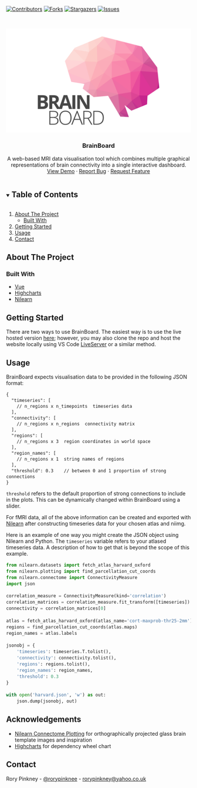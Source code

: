 <!--
*** Thanks for checking out the Best-README-Template. If you have a suggestion
*** that would make this better, please fork the repo and create a pull request
*** or simply open an issue with the tag "enhancement".
*** Thanks again! Now go create something AMAZING! :D
***
***
***
*** To avoid retyping too much info. Do a search and replace for the following:
*** rtybanana, web-brain-visualiser, rorypinknee, rorypinkney@yahoo.co.uk, BrainBoard, project_description
-->



<!-- PROJECT SHIELDS -->
<!--
*** I'm using markdown "reference style" links for readability.
*** Reference links are enclosed in brackets [ ] instead of parentheses ( ).
*** See the bottom of this document for the declaration of the reference variables
*** for contributors-url, forks-url, etc. This is an optional, concise syntax you may use.
*** https://www.markdownguide.org/basic-syntax/#reference-style-links
-->
[![Contributors][contributors-shield]][contributors-url]
[![Forks][forks-shield]][forks-url]
[![Stargazers][stars-shield]][stars-url]
[![Issues][issues-shield]][issues-url]
<!-- [![MIT License][license-shield]][license-url] -->
<!-- [![LinkedIn][linkedin-shield]][linkedin-url] -->



<!-- PROJECT LOGO -->
<br />
<p align="center">
  <a href="https://github.com/rtybanana/web-brain-visualiser">
    <img src="images/logo.png" alt="Logo">
  </a>

  <h3 align="center">BrainBoard</h3>

  <p align="center">
    A web-based MRI data visualisation tool which combines multiple graphical representations of brain connectivity into a single interactive dashboard.
    <br />
    <!-- <a href="https://github.com/rtybanana/web-brain-visualiser"><strong>Explore the docs »</strong></a>
    <br />
    <br /> -->
    <a href="https://polysoftit.co.uk/web-brain-visualiser">View Demo</a>
    ·
    <a href="https://github.com/rtybanana/web-brain-visualiser/issues">Report Bug</a>
    ·
    <a href="https://github.com/rtybanana/web-brain-visualiser/issues">Request Feature</a>
  </p>
</p>



<!-- TABLE OF CONTENTS -->
<details open="open">
  <summary><h2 style="display: inline-block">Table of Contents</h2></summary>
  <ol>
    <li>
      <a href="#about-the-project">About The Project</a>
      <ul>
        <li><a href="#built-with">Built With</a></li>
      </ul>
    </li>
    <li>
      <a href="#getting-started">Getting Started</a>
      <!-- <ul>
        <li><a href="#prerequisites">Prerequisites</a></li>
        <li><a href="#installation">Installation</a></li>
      </ul> -->
    </li>
    <li><a href="#usage">Usage</a></li>
    <!-- <li><a href="#roadmap">Roadmap</a></li>
    <li><a href="#contributing">Contributing</a></li>
    <li><a href="#license">License</a></li> -->
    <li><a href="#contact">Contact</a></li>
    <!-- <li><a href="#acknowledgements">Acknowledgements</a></li> -->
  </ol>
</details>



<!-- ABOUT THE PROJECT -->
## About The Project

<!-- [![Product Name Screen Shot][product-screenshot]](https://example.com)

Here's a blank template to get started:
**To avoid retyping too much info. Do a search and replace with your text editor for the following:**
`rtybanana`, `web-brain-visualiser`, `rorypinknee`, `rorypinkney@yahoo.co.uk`, `BrainBoard`, `project_description` -->


### Built With

* [Vue](https://vuejs.org/)
* [Highcharts](https://www.highcharts.com/)
* [Nilearn](https://nilearn.github.io/)



<!-- GETTING STARTED -->
## Getting Started

There are two ways to use BrainBoard. The easiest way is to use the live hosted version [here](https://polysoftit.co.uk/web-brain-visualiser); however, you may also clone the repo and host the website locally using VS Code [LiveServer](https://ritwickdey.github.io/vscode-live-server/) or a similar method.


<!-- USAGE EXAMPLES -->
## Usage

BrainBoard expects visualisation data to be provided in the following JSON format:

```jsonc
{
  "timeseries": [
    // n_regions x n_timepoints  timeseries data
  ],
  "connectivity": [
    // n_regions x n_regions  connectivity matrix 
  ],
  "regions": [
    // n_regions x 3  region coordinates in world space
  ],
  "region_names": [
    // n_regions x 1  string names of regions
  ],
  "threshold": 0.3    // between 0 and 1 proportion of strong connections
} 
```

`threshold` refers to the default proportion of strong connections to include in the plots. This can be dynamically changed within BrainBoard using a slider.

For fMRI data, all of the above information can be created and exported with [Nilearn](https://nilearn.github.io/) after constructing timeseries data for your chosen atlas and niimg.

Here is an example of one way you might create the JSON object using Nilearn and Python. The `timeseries` variable refers to your atlased timeseries data. A description of how to get that is beyond the scope of this example.

```python
from nilearn.datasets import fetch_atlas_harvard_oxford
from nilearn.plotting import find_parcellation_cut_coords
from nilearn.connectome import ConnectivityMeasure
import json

correlation_measure = ConnectivityMeasure(kind='correlation')
correlation_matrices = correlation_measure.fit_transform([timeseries])
connectivity = correlation_matrices[0]

atlas = fetch_atlas_harvard_oxford(atlas_name='cort-maxprob-thr25-2mm')
regions = find_parcellation_cut_coords(atlas.maps)
region_names = atlas.labels

jsonobj = {
    'timeseries': timeseries.T.tolist(),
    'connectivity': connectivity.tolist(),
    'regions': regions.tolist(),
    'region_names': region_names,
    'threshold': 0.3
}

with open('harvard.json', 'w') as out:
    json.dump(jsonobj, out)
```


<!-- 
## Roadmap

See the [open issues](https://github.com/rtybanana/web-brain-visualiser/issues) for a list of proposed features (and known issues).


## Contributing

Contributions are what make the open source community such an amazing place to be learn, inspire, and create. Any contributions you make are **greatly appreciated**.

1. Fork the Project
2. Create your Feature Branch (`git checkout -b feature/AmazingFeature`)
3. Commit your Changes (`git commit -m 'Add some AmazingFeature'`)
4. Push to the Branch (`git push origin feature/AmazingFeature`)
5. Open a Pull Request



## License

Distributed under the MIT License. See `LICENSE` for more information.
 -->

<!-- ACKNOWLEDGEMENTS -->
## Acknowledgements

* [Nilearn Connectome Plotting](https://nilearn.github.io/auto_examples/03_connectivity/plot_sphere_based_connectome.html#display-connectome) for orthographically projected glass brain template images and inspiration
* [Highcharts](https://www.highcharts.com/docs/chart-and-series-types/dependency-wheel) for dependency wheel chart


## Contact

Rory Pinkney - [@rorypinknee](https://twitter.com/rorypinknee) - rorypinkney@yahoo.co.uk

<!-- Project Link: [https://github.com/rtybanana/web-brain-visualiser](https://github.com/rtybanana/web-brain-visualiser) -->






<!-- MARKDOWN LINKS & IMAGES -->
<!-- https://www.markdownguide.org/basic-syntax/#reference-style-links -->
[contributors-shield]: https://img.shields.io/github/contributors/rtybanana/web-brain-visualiser.svg?style=for-the-badge
[contributors-url]: https://github.com/rtybanana/web-brain-visualiser/graphs/contributors
[forks-shield]: https://img.shields.io/github/forks/rtybanana/web-brain-visualiser.svg?style=for-the-badge
[forks-url]: https://github.com/rtybanana/web-brain-visualiser/network/members
[stars-shield]: https://img.shields.io/github/stars/rtybanana/web-brain-visualiser.svg?style=for-the-badge
[stars-url]: https://github.com/rtybanana/web-brain-visualiser/stargazers
[issues-shield]: https://img.shields.io/github/issues/rtybanana/web-brain-visualiser.svg?style=for-the-badge
[issues-url]: https://github.com/rtybanana/web-brain-visualiser/issues
[license-shield]: https://img.shields.io/github/license/rtybanana/web-brain-visualiser.svg?style=for-the-badge
[license-url]: https://github.com/rtybanana/web-brain-visualiser/blob/master/LICENSE.txt
[linkedin-shield]: https://img.shields.io/badge/-LinkedIn-black.svg?style=for-the-badge&logo=linkedin&colorB=555
[linkedin-url]: https://linkedin.com/in/rtybanana
